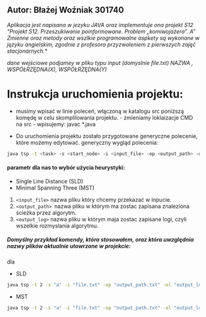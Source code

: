 ## Autor: Błażej Woźniak 301740

**Aplikacja jest napisana w jezyku JAVA oraz implementuje ona projekt S12 "Projekt S12. Przeszukiwanie poinformowane. Problem „komiwojażera”. A*" Zmienne oraz metody oraz wszlkie programowalne aspkety są wykonane w języku angielskim, zgodnie z profesora przyzwoleniem z pierwszych zajęć stacjonarnych.**


*dane wejściowe podjamey w pliku typu input (domyslnie file.txt) NAZWA , WSPÓŁRZĘDNA(X), WSPÓŁRZĘDNA(Y)*


# Instrukcja uruchomienia projektu:

- musimy wpisać w linie poleceń, włączoną w katalogu src poniższą komędę w celu skomplilowania projektu.
		- zmieniamy loklaizacje CMD na src
		- wpisujemy: javac *.java

- Do uruchomienia projektu zostało przygotowane generyczne polecenie, które możemy edytować. generyczny wygląd polecenia:

``` bash
java tsp -t <task> -s <start_node> -i <input_file> -op <output_path> -ol <output_log>
```

#### parametr <task> dla nas to wybór użycia heurystyki:

- Single Line Distance (SLD)
- Minimal Spanning Three (MST)

1. `<input_file>`  nazwa pliku który chcemy przekazać w inpucie.
2. `<output_path> `nazwa pliku w którym ma zostac zapisana znaleziona ścieżka przez algorytm.
3. `<output_log>` nazwa pliku w którym maja zostac zapisane logi, czyli wszelkie rozmyslania algorytmu.

##### Domyślny przykład komendy, która stosowałem, oraz która uwzględnia nazwy plików aktualnie utowrzone w projekcie:

dla

 - SLD 
 ```bash
java tsp -t 2 -s "a" -i "file.txt" -op "output_path.txt" -ol "output_log.txt"
```

- MST 
```bash
java tsp -t 2 -s "a" -i "file.txt" -op "output_path.txt" -ol "output_log.txt"
```



